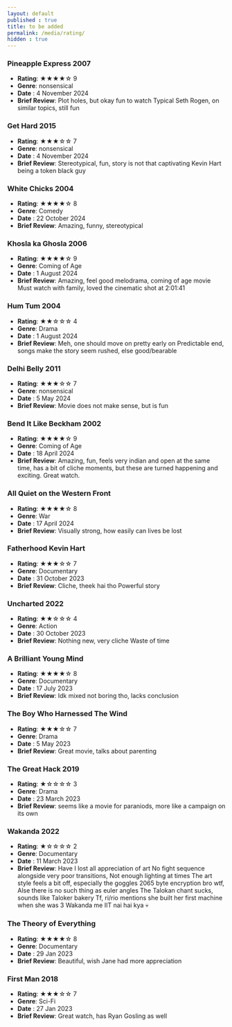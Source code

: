 ```yaml
---
layout: default
published : true
title: to be added
permalink: /media/rating/  
hidden : true
--- 
```



### Pineapple Express 2007
- **Rating**: ★★★★☆ 9
- **Genre**: nonsensical
- **Date** : 4 November 2024
- **Brief Review**: 
        Plot holes, but okay fun to watch
Typical Seth Rogen, on similar topics, still fun

        
        
### Get Hard 2015
- **Rating**: ★★★☆☆ 7
- **Genre**: nonsensical
- **Date** : 4 November 2024
- **Brief Review**: 
        Stereotypical, fun, story is not that captivating
Kevin Hart being a token black guy
        


### White Chicks 2004
- **Rating**: ★★★★☆ 8
- **Genre**: Comedy
- **Date** : 22 October 2024
- **Brief Review**: 
        Amazing, funny, stereotypical
        


### Khosla ka Ghosla 2006
- **Rating**: ★★★★☆ 9
- **Genre**: Coming of Age
- **Date** : 1 August 2024
- **Brief Review**: 
        Amazing, feel good melodrama, coming of age movie
Must watch with family, loved the cinematic shot at 2:01:41
        


### Hum Tum 2004
- **Rating**: ★★☆☆☆ 4
- **Genre**: Drama
- **Date** : 1 August 2024
- **Brief Review**: 
        Meh, one should move on pretty early on
Predictable end, songs make the story seem rushed, else good/bearable
        


### Delhi Belly 2011
- **Rating**: ★★★☆☆ 7
- **Genre**: nonsensical
- **Date** : 5 May 2024
- **Brief Review**: 
        Movie does not make sense, but is fun
        


### Bend It Like Beckham 2002 
- **Rating**: ★★★★☆ 9
- **Genre**: Coming of Age
- **Date** : 18 April 2024
- **Brief Review**: 
        Amazing, fun, feels very indian and open at the same time, has a bit of cliche moments, 
but these are turned happening and exciting. Great watch.
        

### All Quiet on the Western Front 
- **Rating**: ★★★★☆ 8
- **Genre**: War
- **Date** : 17 April 2024
- **Brief Review**: 
        Visually strong, how easily can lives be lost


### Fatherhood Kevin Hart
- **Rating**: ★★★☆☆ 7
- **Genre**: Documentary
- **Date** : 31 October 2023
- **Brief Review**: 
        Cliche, theek hai tho
        Powerful story 

### Uncharted 2022
- **Rating**: ★★☆☆☆ 4
- **Genre**: Action
- **Date** : 30 October 2023
- **Brief Review**: 
        Nothing new, very cliche
        Waste of time

### A Brilliant Young Mind
- **Rating**: ★★★★☆ 8
- **Genre**: Documentary
- **Date** : 17 July 2023
- **Brief Review**: 
        Idk mixed not boring tho, lacks conclusion

### The Boy Who Harnessed The Wind
- **Rating**: ★★★☆☆ 7
- **Genre**: Drama
- **Date** : 5 May 2023
- **Brief Review**: 
        Great movie, talks about parenting  

### The Great Hack 2019
- **Rating**: ★☆☆☆☆ 3
- **Genre**: Drama
- **Date** : 23 March 2023
- **Brief Review**: 
seems like a movie for paraniods, more like a campaign on its own

### Wakanda 2022
- **Rating**: ★☆☆☆☆ 2
- **Genre**: Documentary
- **Date** : 11 March 2023
- **Brief Review**: 
        Have I lost all appreciation of art
No fight sequence alongside very poor transitions, Not enough lighting at times
The art style feels a bit off, especially the goggles
2065 byte encryption bro wtf, Alse there is no such thing as euler angles
The Talokan chant sucks, sounds like Taloker bakery
Tf, ri/rio mentions she built her first machine when she was 3
Wakanda me IIT nai hai kya 💀

### The Theory of Everything
- **Rating**: ★★★★☆ 8
- **Genre**: Documentary
- **Date** : 29 Jan 2023
- **Brief Review**: 
        Beautiful, wish Jane had more appreciation

### First Man 2018
- **Rating**: ★★★☆☆ 7
- **Genre**: Sci-Fi
- **Date** : 27 Jan 2023
- **Brief Review**: 
        Great watch, has Ryan Gosling as well
